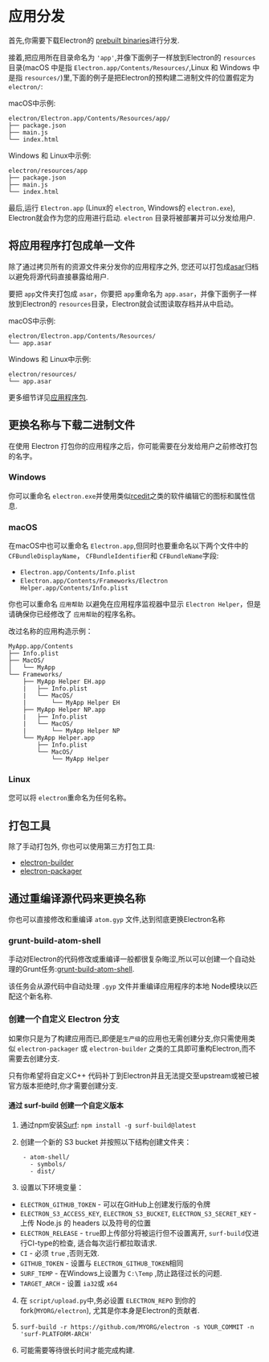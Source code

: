 # 应用分发
首先,你需要下载Electron的 [prebuilt binaries](https://github.com/electron/electron/releases)进行分发. 

接着,把应用所在目录命名为 `'app'`,并像下面例子一样放到Electron的 `resources`目录(macOS 中是指 `Electron.app/Contents/Resources/`,Linux 和 Windows 中是指 `resources/`)里,下面的例子是把Electron的预构建二进制文件的位置假定为 `electron/`:

macOS中示例:
```text
electron/Electron.app/Contents/Resources/app/
├── package.json
├── main.js
└── index.html
```

Windows 和 Linux中示例:
```text
electron/resources/app
├── package.json
├── main.js
└── index.html
```

最后,运行 `Electron.app` (Linux的 `electron`, Windows的 `electron.exe`), Electron就会作为您的应用进行启动.  `electron` 目录将被部署并可以分发给用户.

## 将应用程序打包成单一文件

除了通过拷贝所有的资源文件来分发你的应用程序之外, 您还可以打包成[asar](https://github.com/electron/asar)归档以避免将源代码直接暴露给用户.

要把 `app`文件夹打包成 `asar`，你要把 `app`重命名为 `app.asar`，并像下面例子一样放到Electron的 `resources`目录，Electron就会试图读取存档并从中启动。

macOS中示例:
```text
electron/Electron.app/Contents/Resources/
└── app.asar
```

Windows 和 Linux中示例:
```text
electron/resources/
└── app.asar
```

更多细节详见[应用程序包](application-packaging.md).        

## 更换名称与下载二进制文件

在使用 Electron 打包你的应用程序之后，你可能需要在分发给用户之前修改打包的名字。

### Windows

你可以重命名 `electron.exe`并使用类似[rcedit](https://github.com/atom/rcedit)之类的软件编辑它的图标和属性信息.

### macOS

在macOS中也可以重命名 `Electron.app`,但同时也要重命名以下两个文件中的 `CFBundleDisplayName`， `CFBundleIdentifier`和 `CFBundleName`字段:

* `Electron.app/Contents/Info.plist`
* `Electron.app/Contents/Frameworks/Electron Helper.app/Contents/Info.plist`

你也可以重命名 `应用帮助` 以避免在应用程序监视器中显示 `Electron Helper`，但是请确保你已经修改了 `应用帮助`的程序名称。

改过名称的应用构造示例：
```
MyApp.app/Contents
├── Info.plist
├── MacOS/
│   └── MyApp
└── Frameworks/
    ├── MyApp Helper EH.app
    |   ├── Info.plist
    |   └── MacOS/
    |       └── MyApp Helper EH
    ├── MyApp Helper NP.app
    |   ├── Info.plist
    |   └── MacOS/
    |       └── MyApp Helper NP
    └── MyApp Helper.app
        ├── Info.plist
        └── MacOS/
            └── MyApp Helper
```

### Linux

您可以将 `electron`重命名为任何名称。

## 打包工具

除了手动打包外, 你也可以使用第三方打包工具:

* [electron-builder](https://github.com/electron-userland/electron-builder)
* [electron-packager](https://github.com/electron-userland/electron-packager)

## 通过重编译源代码来更换名称

你也可以直接修改和重编译 `atom.gyp` 文件,达到彻底更换Electron名称

### grunt-build-atom-shell

手动对Electron的代码修改或重编译一般都很复杂晦涩,所以可以创建一个自动处理的Grunt任务:[grunt-build-atom-shell](https://github.com/paulcbetts/grunt-build-atom-shell).

该任务会从源代码中自动处理 `.gyp` 文件并重编译应用程序的本地 Node模块以匹配这个新名称.

### 创建一个自定义 Electron 分支

如果你只是为了构建应用而已,即便是`生产级`的应用也无需创建分支,你只需使用类似 `electron-packager` 或 `electron-builder` 之类的工具即可重构Electron,而不需要去创建分支.

只有你希望将自定义C++ 代码补丁到Electron并且无法提交至upstream或被已被官方版本拒绝时,你才需要创建分支.

#### 通过 surf-build 创建一个自定义版本

1. 通过npm安装[Surf](https://github.com/surf-build/surf): 
`npm install -g surf-build@latest`

2. 创建一个新的 S3 bucket 并按照以下结构创建文件夹：

```
    - atom-shell/
      - symbols/
      - dist/
```

3. 设置以下环境变量：

  * `ELECTRON_GITHUB_TOKEN` - 可以在GitHub上创建发行版的令牌
  * `ELECTRON_S3_ACCESS_KEY`, `ELECTRON_S3_BUCKET`, `ELECTRON_S3_SECRET_KEY` - 上传 Node.js 的 headers 以及符号的位置
  * `ELECTRON_RELEASE` - `true`即上传部分将被运行但不设置离开, `surf-build`仅进行CI-type的检查, 适合每次运行都拉取请求.
  * `CI` -  必须 `true` ,否则无效.
  * `GITHUB_TOKEN` - 设置与 `ELECTRON_GITHUB_TOKEN`相同
  * `SURF_TEMP` -  在Windows上设置为 `C:\Temp` ,防止路径过长的问题.
  * `TARGET_ARCH` - 设置 `ia32`或 `x64`  

4. 在 `script/upload.py`中,务必设置 `ELECTRON_REPO` 到你的fork(`MYORG/electron`), 尤其是你本身是Electron的贡献者.

5. `surf-build -r https://github.com/MYORG/electron -s YOUR_COMMIT -n 'surf-PLATFORM-ARCH'`

6. 可能需要等待很长时间才能完成构建.
